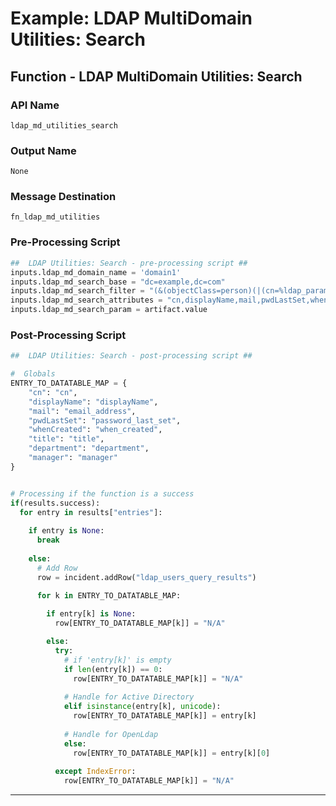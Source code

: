 <!--
    DO NOT MANUALLY EDIT THIS FILE
    THIS FILE IS AUTOMATICALLY GENERATED WITH resilient-circuits codegen
-->

# Example: LDAP MultiDomain Utilities: Search

## Function - LDAP MultiDomain Utilities: Search

### API Name
`ldap_md_utilities_search`

### Output Name
`None`

### Message Destination
`fn_ldap_md_utilities`

### Pre-Processing Script
```python
##  LDAP Utilities: Search - pre-processing script ##
inputs.ldap_md_domain_name = 'domain1'
inputs.ldap_md_search_base = "dc=example,dc=com"
inputs.ldap_md_search_filter = "(&(objectClass=person)(|(cn=%ldap_param%)(mail=%ldap_param%)))"
inputs.ldap_md_search_attributes = "cn,displayName,mail,pwdLastSet,whenCreated,title,department,userAccountControl,manager,distinguishedName"
inputs.ldap_md_search_param = artifact.value
```

### Post-Processing Script
```python
##  LDAP Utilities: Search - post-processing script ##

#  Globals
ENTRY_TO_DATATABLE_MAP = {
    "cn": "cn",
    "displayName": "displayName",
    "mail": "email_address",
    "pwdLastSet": "password_last_set",
    "whenCreated": "when_created",
    "title": "title",
    "department": "department",
    "manager": "manager"
}


# Processing if the function is a success
if(results.success):
  for entry in results["entries"]:
    
    if entry is None:
      break
    
    else:
      # Add Row
      row = incident.addRow("ldap_users_query_results")
      
      for k in ENTRY_TO_DATATABLE_MAP:

        if entry[k] is None:
          row[ENTRY_TO_DATATABLE_MAP[k]] = "N/A"

        else:
          try:
            # if 'entry[k]' is empty
            if len(entry[k]) == 0:
              row[ENTRY_TO_DATATABLE_MAP[k]] = "N/A"
            
            # Handle for Active Directory
            elif isinstance(entry[k], unicode):
              row[ENTRY_TO_DATATABLE_MAP[k]] = entry[k]
            
            # Handle for OpenLdap
            else:
              row[ENTRY_TO_DATATABLE_MAP[k]] = entry[k][0]
          
          except IndexError:
            row[ENTRY_TO_DATATABLE_MAP[k]] = "N/A"
```

---

